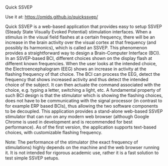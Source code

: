 Quick SSVEP

Use it at: https://omids.github.io/quickssvep/

Quick SSVEP is a web-based application that provides easy to setup SSVEP (Steady State Visually Evoked Potential) stimulation interfaces. When a stimulus in the visual field flashes at a certain frequency, there will be an increase in the brain activity over the visual cortex at that frequency (and possibly its harmonics), which is called an SSVEP. This phenomenon provides a straightforward way to design a Brain-Computer Interface (BCI). In an SSVEP-based BCI, different choices shown on the display flash at different known frequencies. When the user looks at the intended choice, the Electroencephalogram (EEG) shows an increase in activity at the flashing frequency of that choice. The BCI can process the EEG, detect the frequency that shows increased activity and thus detect the intended choice of the subject. It can then actuate the command associated with the choice, e.g. typing a letter, switching a light, etc. A fundamental property of such BCI design is that the stimulator which is showing the flashing choices, does not have to be communicating with the signal processor (in contrast to for example ERP based BCIs), thus allowing the two software components to be decoupled. This application provides a stand-alone web-based SSVEP stimulator that can run on any modern web browser (although Google Chrome is used in development and is recommended for best performance). As of the first version, the application supports text-based choices, with customizable flashing frequency.

Note: The performance of the stimulator (the exact frequency of stimulations) highly depends on the machine and the web browser running it. It is not intended for rigorous academic use, rather it is a fast solution to test simple SSVEP setups.
